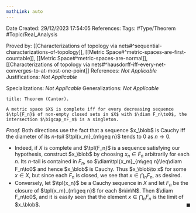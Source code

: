 ```yaml
---
mathLink: auto
---
```


<div class="topSpace"></div>

Date Created: 29/12/2023 17:54:05
References:
Tags: #Type/Theorem #Topic/Real_Analysis

Proved by: [[Characterizations of topology via nets#^sequential-characterizations-of-topology]], [[Metric Space#^metric-spaces-are-first-countable]], [[Metric Space#^metric-spaces-are-normal]], [[Characterizations of topology via nets#^hausdorff-iff-every-net-converges-to-at-most-one-point]]
References: <i>Not Applicable</i>
Justifications: <i>Not Applicable</i>

Specializations: <i>Not Applicable</i>
Generalizations: <i>Not Applicable</i>

``` ad-Theorem
title: Theorem (Cantor).

A metric space $X$ is complete iff for every decreasing sequence $\tpl{F_n}$ of non-empty closed sets in $X$ with $\diam F_n\to0$, the intersection $\bigcap_nF_n$ is a singleton.

```

<i>Proof.</i> Both directions use the fact that a sequence $x_\blob$ is Cauchy iff the diameter of its <i>$n$-tail</i> $\tpl{x_m}_{m\geq n}$ tends to $0$ as $n\to0$.
* Indeed, if $X$ is complete and $\tpl{F_n}$ is a sequence satisfying our hypothesis, construct $x_\blob$ by choosing $x_n\in F_n$ arbitrarily for each $n$. Its $n$-tail is contained in $F_n$, so $\diam\tpl{x_m}_{m\geq n}\leq\diam F_n\to0$ and hence $x_\blob$ is Cauchy. Thus $x_\blob\to x$ for some $x\in X$, but since each $F_n$ is closed, we see that $x\in\bigcap_nF_n$, as desired.
* Conversely, let $\tpl{x_n}$ be a Cauchy sequence in $X$ and let $F_n$ be the closure of $\tpl{x_m}_{m\geq n}$ for each $n\in\N$. Then $\diam F_n\to0$, and it is easily seen that the element $x\in\bigcap_nF_n$ is the limit of $x_\blob$.<span style="float:right;">$\blacksquare$</span>
